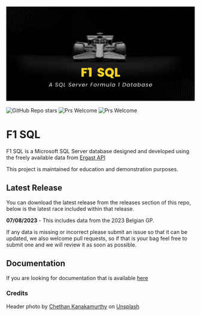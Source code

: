 ![](images/git-banner.png)

![GitHub Repo stars](https://img.shields.io/github/stars/F1-SQL)
![Prs Welcome](https://badgen.net/badge/PRs/Welcome/orange)
![Prs Welcome](https://badgen.net/badge/license/MIT/orange)


# F1 SQL
F1 SQL is a Microsoft SQL Server database designed and developed using the freely available data from [Ergast API](https://ergast.com/mrd/) 

This project is maintained for education and demonstration purposes.

 ## Latest Release

You can download the latest release from the releases section of this repo, below is the latest race included within that release. 

**07/08/2023** - This includes data from the 2023 Belgian GP.

If any data is missing or incorrect please submit an issue so that it can be updated, we also welcome pull requests, so if that is your bag feel free to submit one and we will review it as soon as possible.

## Documentation

If you are looking for documentation that is available [here](https://F1-SQL.com/)

### Credits 

Header photo by <a href="https://unsplash.com/@chethan_kanakamurthy?utm_content=creditCopyText&utm_medium=referral&utm_source=unsplash">Chethan Kanakamurthy</a> on <a href="https://unsplash.com/photos/a-black-and-white-photo-of-a-racing-car-DAhUu3oe64I?utm_content=creditCopyText&utm_medium=referral&utm_source=unsplash">Unsplash</a>
  